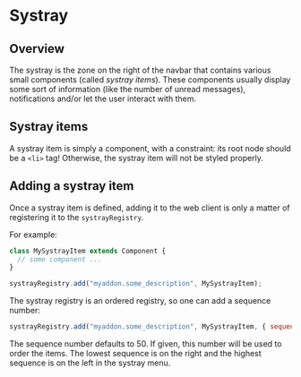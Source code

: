 # Systray

## Overview

The systray is the zone on the right of the navbar that contains various small
components (called _systray items_). These components usually display some sort
of information (like the number of unread messages), notifications and/or let the
user interact with them.

## Systray items

A systray item is simply a component, with a constraint: its root node should be
a `<li>` tag! Otherwise, the systray item will not be styled properly.

## Adding a systray item

Once a systray item is defined, adding it to the web client is only a matter of
registering it to the `systrayRegistry`.

For example:

```js
class MySystrayItem extends Component {
  // some component ...
}

systrayRegistry.add("myaddon.some_description", MySystrayItem);
```

The systray registry is an ordered registry, so one can add a sequence number:

```js
systrayRegistry.add("myaddon.some_description", MySystrayItem, { sequence: 43 });
```

The sequence number defaults to 50. If given, this number will be used
to order the items. The lowest sequence is on the right and the highest sequence
is on the left in the systray menu.
